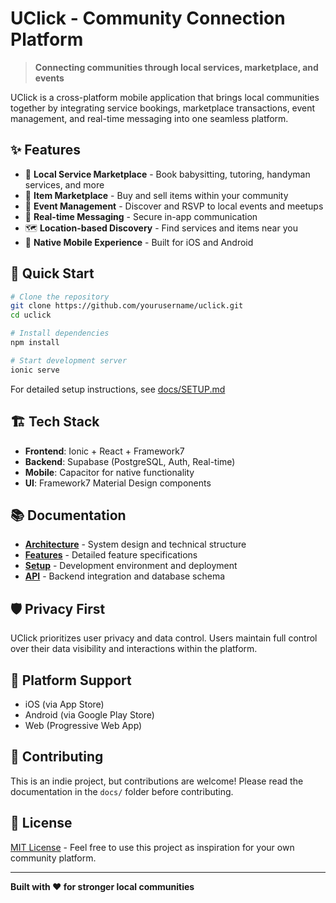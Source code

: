 # UClick - Community Connection Platform

> **Connecting communities through local services, marketplace, and events**

UClick is a cross-platform mobile application that brings local communities together by integrating service bookings, marketplace transactions, event management, and real-time messaging into one seamless platform.

## ✨ Features

- 🏪 **Local Service Marketplace** - Book babysitting, tutoring, handyman services, and more
- 🛒 **Item Marketplace** - Buy and sell items within your community
- 📅 **Event Management** - Discover and RSVP to local events and meetups
- 💬 **Real-time Messaging** - Secure in-app communication
- 🗺️ **Location-based Discovery** - Find services and items near you
- 📱 **Native Mobile Experience** - Built for iOS and Android

## 🚀 Quick Start

```bash
# Clone the repository
git clone https://github.com/yourusername/uclick.git
cd uclick

# Install dependencies
npm install

# Start development server
ionic serve
```

For detailed setup instructions, see [docs/SETUP.md](docs/SETUP.md)

## 🏗️ Tech Stack

- **Frontend**: Ionic + React + Framework7
- **Backend**: Supabase (PostgreSQL, Auth, Real-time)
- **Mobile**: Capacitor for native functionality
- **UI**: Framework7 Material Design components

## 📚 Documentation

- [**Architecture**](docs/ARCHITECTURE.md) - System design and technical structure
- [**Features**](docs/FEATURES.md) - Detailed feature specifications
- [**Setup**](docs/SETUP.md) - Development environment and deployment
- [**API**](docs/API.md) - Backend integration and database schema

## 🛡️ Privacy First

UClick prioritizes user privacy and data control. Users maintain full control over their data visibility and interactions within the platform.

## 📱 Platform Support

- iOS (via App Store)
- Android (via Google Play Store)
- Web (Progressive Web App)

## 🤝 Contributing

This is an indie project, but contributions are welcome! Please read the documentation in the `docs/` folder before contributing.

## 📄 License

[MIT License](LICENSE) - Feel free to use this project as inspiration for your own community platform.

---

**Built with ❤️ for stronger local communities**

